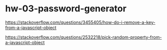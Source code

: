 # hw-03-password-generator

https://stackoverflow.com/questions/3455405/how-do-i-remove-a-key-from-a-javascript-object

https://stackoverflow.com/questions/2532218/pick-random-property-from-a-javascript-object